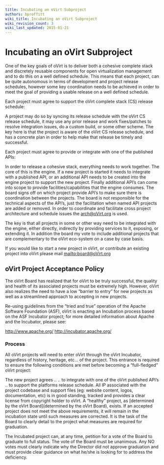 ```yaml
---
title: Incubating an oVirt Subproject
authors: bproffitt
wiki_title: Incubating an oVirt Subproject
wiki_revision_count: 3
wiki_last_updated: 2015-01-21
---
```


# Incubating an oVirt Subproject

One of the key goals of oVirt is to deliver both a cohesive complete stack and discretely reusable components for open virtualization management and to do this on a well defined schedule. This means that each project, can be quite autonomous in terms of development and project release schedules, however some key coordination needs to be achieved in order to meet the goal of providing a usable release on a well defined schedule.

Each project must agree to support the oVirt complete stack (CS) release schedule:

A project may do so by syncing its release schedule with the oVirt CS release schedule, it may use any prior release and work fixes/patches to resolve integration issues, do a custom build, or some other scheme. The key here is that the project is aware of the oVirt CS release schedule, and has a concrete plan in order to help make that release be timely and successful.

Each project must agree to provide or integrate with one of the published APIs:

In order to release a cohesive stack, everything needs to work together. The core of this is the engine. If a new project is started it needs to integrate with a published API, or an additional API needs to be created into the engine project to support the new project. Finally additional API’s can come into scope to provide facilities/capabilities that the engine consumes. The board signs off on which project provide API’s to make sure there is coordination between the projects. The board is not responsible for the technical aspects of the API’s, just the facilitation when named API projects are added or removed. In order to coordinate and facilitate cross project architecture and schedule issues the arch@oVirt.org is used.

The key is that all projects in some or other way need to be integrated with the engine, either directly, indirectly by providing services to it, exposing, or extending it. In addition the board my vote to include additional projects that are complementary to the oVirt eco-system on a case by case basis.

If you would like to start a new project in oVirt, or contribute an existing project into oVirt please mail [mailto:board@oVirt.org](mailto:board@oVirt.org)

## oVirt Project Acceptance Policy

The oVirt Board has realized that for oVirt to be truly successful, the quality and health of its associated projects must be extremely high. However, oVirt also realizes the need to have a low “barrier to entry” for new projects as well as a streamlined approach to accepting in new projects.

Re-using guidelines from the “tried and true” operation of the Apache Software Foundation (ASF), oVirt is enacting an Incubation process based on the ASF Incubator project; for more detailed information about Apache and the Incubator, please see:

<http://www.apache.org/> <http://incubator.apache.org/>

### Process

All oVirt projects will need to enter oVirt through the oVirt Incubator, regardless of history, heritage, etc… of the project. This entrance is required to ensure the following conditions are met before becoming a “full-fledged” oVirt project:

The new project agrees .. .. to integrate with one of the oVirt published API’s .. to support the platforms release schedule. All IP associated with the project codebase and support files (eg: website content, logos, documentation, etc) is in good standing, tracked and provides a clear license from copyright holder to oVirt. A “healthy” project, as [determined by the oVirt Board](determined by the oVirt Board), exists. If an accepted project does not meet the above requirements, it will remain in the incubation state until such measures are corrected. It is the task of the Board to clearly detail to the project what measures are required for graduation.

The Incubated project can, at any time, petition for a vote of the Board to graduate to full status. The vote of the Board must be unanimous. Any NO votes must clearly indicate why the Director did not approve graduation and must provide clear guidance on what he/she is looking for to address the deficiency.
